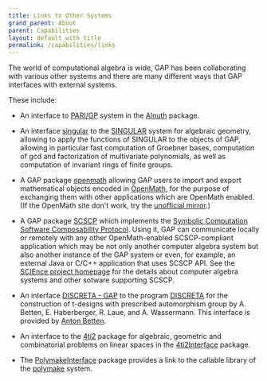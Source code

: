```yaml
---
title: Links to Other Systems
grand_parent: About
parent: Capabilities
layout: default_with_title
permalink: /capabilities/links
---
```


The world of computational algebra is wide, GAP has been collaborating with various other systems and there are many different ways that GAP interfaces with external systems.

These include:

- An interface to  [PARI/GP](http://pari.math.u-bordeaux.fr/) system 
  in the [Alnuth](https://gap-packages.github.io/alnuth) package.

- An interface
  [singular](https://gap-packages.github.io/singular/) to the
  [SINGULAR](http://www.singular.uni-kl.de) system for
  algebraic geometry, allowing to apply the functions of SINGULAR to
  the objects of GAP, allowing in particular fast
  computation of
  Groebner bases, computation of gcd and factorization of multivariate
  polynomials, as well as computation of invariant rings of finite
  groups.

- A GAP package 
  [openmath](https://gap-packages.github.io/openmath) 
  allowing GAP users to import and export
  mathematical objects encoded in 
  [OpenMath](http://www.openmath.org/), for the purpose of 
  exchanging them with other applications which are OpenMath enabled. 
  (If the OpenMath site don't work, try the 
  [unofficial mirror](http://openmath.activemath.org/).)

-  A GAP package 
  [SCSCP](https://gap-packages.github.io/scscp) which implements the 
  [Symbolic Computation Software Composability Protocol](http://www.symbolic-computing.org/scscp). 
  Using it, GAP can communicate locally or remotely with any other 
  OpenMath-enabled SCSCP-compliant application which may be not only another computer algebra 
  system but also another instance of the GAP system or even, for example, an external 
  Java or C/C++ application that uses SCSCP API. 
  See the [SCIEnce project homepage]( http://www.symbolic-computing.org/)
  for the details about computer algebra systems and other sotware supporting SCSCP.

- An interface
  [DISCRETA - GAP](http://www.mathe2.uni-bayreuth.de/discreta/GAP/discreta_gap.html) to the program 
  [DISCRETA](http://www.mathe2.uni-bayreuth.de/discreta/)
  for  the construction of t-designs   with   prescribed  automorphism 
  group   by  A.   Betten, E. Haberberger, R. Laue, and A. Wassermann.
  This interface is provided by 
  [Anton Betten](http://www.math.colostate.edu/~betten).

- An interface to the [4ti2](http://www.4ti2.de/) package for
  algebraic, geometric and combinatorial problems on linear spaces
  in the [4ti2Interface](https://homalg-project.github.io/pkg/4ti2Interface) package.

- The [PolymakeInterface](https://gap-packages.github.io/polymaking/) package
  provides a link to the callable library of the
  [polymake](http://www.polymake.org/) system.

<!--

- The computer algebra system SAGE (available from
  [http://www.sagemath.org](http://www.sagemath.org/)
  and its mirrors) includes GAP, though packages, 
  and libraries, such as the smallgroups library and the table of marks, 
  must be installed separately. SAGE also includes (i.a.) 
  - [Singular](http://www.singular.uni-kl.de/),
  - [Pari](http://pari.math.u-bordeaux.fr/), 
  - the number theory library  [NTL](http://www.shoup.net/ntl/), 
  - [Maxima](http://maxima.sf.net/), 
  - [Python](http://www.python.org/), the programming language it uses. 

  Two webpages explaining ways in which SAGE interacts with GAP are the 
  section "Programming SAGE using GAP" in the
  [SAGE Developers Guide](http://www.sagemath.org/doc/developer/)
  and the section "The GAP Interface" in the
  [SAGE Reference Manual](http://www.sagemath.org/doc/reference/).

  For questions, please email 
  [William Stein](http://wstein.org/) (the main author of
  SAGE, wstein@gmail.com) or 
  [David Joyner](http://www.opensourcemath.org/) (wdjoyner@gmail.com), or join the 
  [SAGE email lists](http://www.sagemath.org/help-groups.html).
-->
